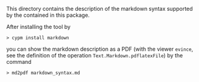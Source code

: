 This directory contains the description of the markdown syntax
supported by the contained in this package.

After installing the tool by

    > cypm install markdown

you can show the markdown description as a PDF (with the viewer `evince`,
see the definition of the operation `Text.Markdown.pdflatexFile`)
by the command

    > md2pdf markdown_syntax.md

